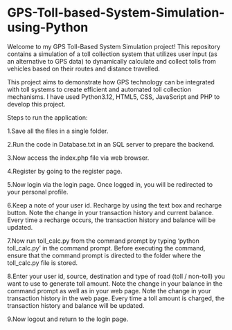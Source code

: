 # GPS-Toll-based-System-Simulation-using-Python

Welcome to my GPS Toll-Based System Simulation project! This repository contains a simulation of a toll collection system that utilizes user input (as an alternative to GPS data) to dynamically calculate and collect tolls from vehicles based on their routes and distance travelled.

This project aims to demonstrate how GPS technology can be integrated with toll systems to create efficient and automated toll collection mechanisms. I have used Python3.12, HTML5, CSS, JavaScript and PHP to develop this project.


Steps to run the application:

1.Save all the files in a single folder.

2.Run the code in Database.txt in an SQL server to prepare the backend.

3.Now access the index.php file via web browser.

4.Register by going to the register page.

5.Now login via the login page. Once logged in, you will be redirected to your personal profile.

6.Keep a note of your user id. Recharge by using the text box and recharge button. Note the change in your transaction history and current balance. Every time a recharge occurs, the transaction history and balance will be updated. 

7.Now run toll_calc.py from the command prompt by typing ‘python toll_calc.py’ in the command prompt. Before executing the command, ensure that the command prompt is directed to the folder where the toll_calc.py file is stored.

8.Enter your user id, source, destination and type of road (toll / non-toll) you want to use to generate toll amount. Note the change in your balance in the command prompt as well as in your web page. Note the change in your transaction history in the web page. Every time a toll amount is charged, the transaction history and balance will be updated. 

9.Now logout and return to the login page.
